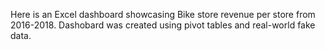 Here is an Excel dashboard showcasing Bike store revenue per store from 2016-2018. Dashobard was created using pivot tables and real-world fake data. 
